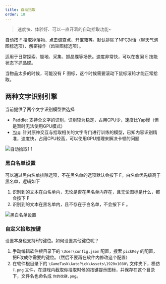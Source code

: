 ```yaml
---
title: 自动拾取
order: 10
---
```


> 速度快、体验好、可以一直开着的自动拾取功能~

自动按 F 拾取掉落物、点击调查点、开宝箱等。默认排除了NPC对话（聊天气泡图标选项）、解密操作（齿轮图标选项）。

适用于日常探索、锄地、采集、抓晶蝶等场景。速度非常快，可以在夜阑 E 技能状态下抓晶蝶。

当物品太多的时候，可能没有 F 图标，这个时候需要滚动下鼠标滚轮才能正常拾取。

## 两种文字识别引擎

当前提供了两个文字识别模型供选择
* Paddle: 支持全文字的识别，识别较为稳定，占用CPU少，速度比Yap慢（但是暂时无法使用GPU模式）
* [Yap](https://github.com/Alex-Beng/Yap): 针对原神交互与拾取相关的文字专门进行训练的模型，已知内容识别精准，速度快，占用CPU较高，可以使用GPU推理来解决卡顿的问题

![自动拾取1 1](https://github.com/user-attachments/assets/96659cad-3329-4300-8a63-f1ed9cc002d6)

### 黑白名单设置

可以通过黑白名单排除选项，不在黑名单的选项默认会按下 F。白名单优先级高于黑名单，逻辑如下

1. 识别到的文本在白名单内，无论是否在黑名单内存在，且无论图标是什么，都会按下 F
2. 识别到的文本在黑名单内，且不存在于白名单，不会按下 F 。

![黑白名单设置](https://github.com/user-attachments/assets/0492339c-ea08-4c22-ab26-4cf36d3fcff2)

### 自定义拾取按键

设置本身也支持E的键位。如何设置其他键位呢？

1. 手动编辑软件根目录下的 `\User\config.json` 配置，搜索 `pickKey` 的配置，把F改成你需要的键位。（然后不要再在软件内修改这个配置）
2. 在软件根目录下的 `\GameTask\AutoPick\Assets\1920x1080\` 文件夹下，模仿 `F.png` 文件，在游戏内截取你拾取时候的按键提示图标，并保存在这个目录下，文件名也命名成 `你的改键.png`。
